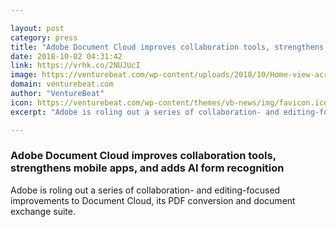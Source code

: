 ```yaml
---

layout: post
category: press
title: "Adobe Document Cloud improves collaboration tools, strengthens mobile apps, and adds AI form recognition"
date: 2018-10-02 04:31:42
link: https://vrhk.co/2NUJUcI
image: https://venturebeat.com/wp-content/uploads/2018/10/Home-view-across-desktop-phone-tablet-high-res.png?fit=1920%2C1080&strip=all
domain: venturebeat.com
author: "VentureBeat"
icon: https://venturebeat.com/wp-content/themes/vb-news/img/favicon.ico
excerpt: "Adobe is roling out a series of collaboration- and editing-focused improvements to Document Cloud, its PDF conversion and document exchange suite."

---
```


### Adobe Document Cloud improves collaboration tools, strengthens mobile apps, and adds AI form recognition

Adobe is roling out a series of collaboration- and editing-focused improvements to Document Cloud, its PDF conversion and document exchange suite.